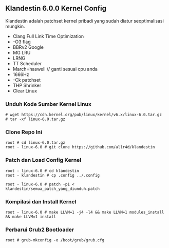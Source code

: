 ## Klandestin 6.0.0 Kernel Config
Klandestin adalah patchset kernel pribadi yang sudah diatur seoptimalisasi mungkin.
- Clang Full Link Time Optimization
- -O3 flag
- BBRv2 Google
- MG LRU
- LRNG
- TT Scheduler
- March=haswell // ganti sesuai cpu anda
- 1666Hz
- -Ck patchset
- THP Shrinker
- Clear Linux

### Unduh Kode Sumber Kernel Linux
```
# wget https://cdn.kernel.org/pub/linux/kernel/v6.x/linux-6.0.tar.gz
# tar -xf linux-6.0.tar.gz
```

### Clone Repo Ini
```
root # cd linux-6.0.tar.gz
root - linux-6.0 # git clone https://github.com/al1r4d/klandestin
```

### Patch dan Load Config Kernel
```
root - linux-6.0 # cd klandestin
root - klandestin # cp .config ../.config
```
```
root - linux-6.0 # patch -p1 < klandestin/semua_patch_yang_diunduh.patch
```

### Kompilasi dan Install Kernel
```
root - linux-6.0 # make LLVM=1 -j4 -l4 && make LLVM=1 modules_install && make LLVM=1 install
```

### Perbarui Grub2 Bootloader
```
root # grub-mkconfig -o /boot/grub/grub.cfg
```

